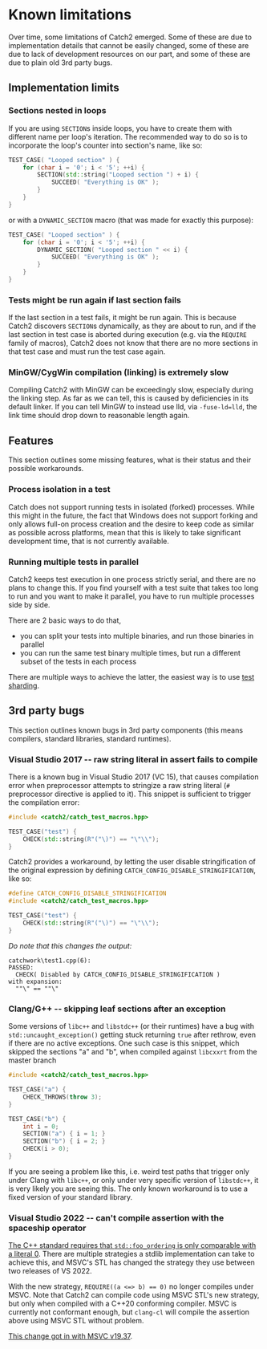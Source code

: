 <a id="top"></a>
# Known limitations

Over time, some limitations of Catch2 emerged. Some of these are due
to implementation details that cannot be easily changed, some of these
are due to lack of development resources on our part, and some of these
are due to plain old 3rd party bugs.


## Implementation limits
### Sections nested in loops

If you are using `SECTION`s inside loops, you have to create them with
different name per loop's iteration. The recommended way to do so is to
incorporate the loop's counter into section's name, like so:

```cpp
TEST_CASE( "Looped section" ) {
    for (char i = '0'; i < '5'; ++i) {
        SECTION(std::string("Looped section ") + i) {
            SUCCEED( "Everything is OK" );
        }
    }
}
```

or with a `DYNAMIC_SECTION` macro (that was made for exactly this purpose):

```cpp
TEST_CASE( "Looped section" ) {
    for (char i = '0'; i < '5'; ++i) {
        DYNAMIC_SECTION( "Looped section " << i) {
            SUCCEED( "Everything is OK" );
        }
    }
}
```

### Tests might be run again if last section fails

If the last section in a test fails, it might be run again. This is because
Catch2 discovers `SECTION`s dynamically, as they are about to run, and
if the last section in test case is aborted during execution (e.g. via
the `REQUIRE` family of macros), Catch2 does not know that there are no
more sections in that test case and must run the test case again.


### MinGW/CygWin compilation (linking) is extremely slow

Compiling Catch2 with MinGW can be exceedingly slow, especially during
the linking step. As far as we can tell, this is caused by deficiencies
in its default linker. If you can tell MinGW to instead use lld, via
`-fuse-ld=lld`, the link time should drop down to reasonable length
again.


## Features
This section outlines some missing features, what is their status and their possible workarounds.

### Process isolation in a test
Catch does not support running tests in isolated (forked) processes. While this might in the future, the fact that Windows does not support forking and only allows full-on process creation and the desire to keep code as similar as possible across platforms, mean that this is likely to take significant development time, that is not currently available.


### Running multiple tests in parallel

Catch2 keeps test execution in one process strictly serial, and there
are no plans to change this. If you find yourself with a test suite
that takes too long to run and you want to make it parallel, you have
to run multiple processes side by side.

There are 2 basic ways to do that,
* you can split your tests into multiple binaries, and run those binaries
  in parallel
* you can run the same test binary multiple times, but run a different
  subset of the tests in each process

There are multiple ways to achieve the latter, the easiest way is to use
[test sharding](command-line.md#test-sharding).


## 3rd party bugs

This section outlines known bugs in 3rd party components (this means compilers, standard libraries, standard runtimes).


### Visual Studio 2017 -- raw string literal in assert fails to compile

There is a known bug in Visual Studio 2017 (VC 15), that causes compilation
error when preprocessor attempts to stringize a raw string literal
(`#` preprocessor directive is applied to it). This snippet is sufficient
to trigger the compilation error:

```cpp
#include <catch2/catch_test_macros.hpp>

TEST_CASE("test") {
    CHECK(std::string(R"("\)") == "\"\\");
}
```

Catch2 provides a workaround, by letting the user disable stringification
of the original expression by defining `CATCH_CONFIG_DISABLE_STRINGIFICATION`,
like so:
```cpp
#define CATCH_CONFIG_DISABLE_STRINGIFICATION
#include <catch2/catch_test_macros.hpp>

TEST_CASE("test") {
    CHECK(std::string(R"("\)") == "\"\\");
}
```

_Do note that this changes the output:_
```
catchwork\test1.cpp(6):
PASSED:
  CHECK( Disabled by CATCH_CONFIG_DISABLE_STRINGIFICATION )
with expansion:
  ""\" == ""\"
```


### Clang/G++ -- skipping leaf sections after an exception
Some versions of `libc++` and `libstdc++` (or their runtimes) have a bug with `std::uncaught_exception()` getting stuck returning `true` after rethrow, even if there are no active exceptions. One such case is this snippet, which skipped the sections "a" and "b", when compiled against `libcxxrt` from the master branch
```cpp
#include <catch2/catch_test_macros.hpp>

TEST_CASE("a") {
    CHECK_THROWS(throw 3);
}

TEST_CASE("b") {
    int i = 0;
    SECTION("a") { i = 1; }
    SECTION("b") { i = 2; }
    CHECK(i > 0);
}
```

If you are seeing a problem like this, i.e. weird test paths that trigger only under Clang with `libc++`, or only under very specific version of `libstdc++`, it is very likely you are seeing this. The only known workaround is to use a fixed version of your standard library.


### Visual Studio 2022 -- can't compile assertion with the spaceship operator

[The C++ standard requires that `std::foo_ordering` is only comparable with
a literal 0](https://eel.is/c++draft/cmp#categories.pre-3). There are
multiple strategies a stdlib implementation can take to achieve this, and
MSVC's STL has changed the strategy they use between two releases of VS 2022.

With the new strategy, `REQUIRE((a <=> b) == 0)` no longer compiles under
MSVC. Note that Catch2 can compile code using MSVC STL's new strategy,
but only when compiled with a C++20 conforming compiler. MSVC is currently
not conformant enough, but `clang-cl` will compile the assertion above
using MSVC STL without problem.

[This change got in with MSVC v19.37](https://godbolt.org/z/KG9obzdvE).
